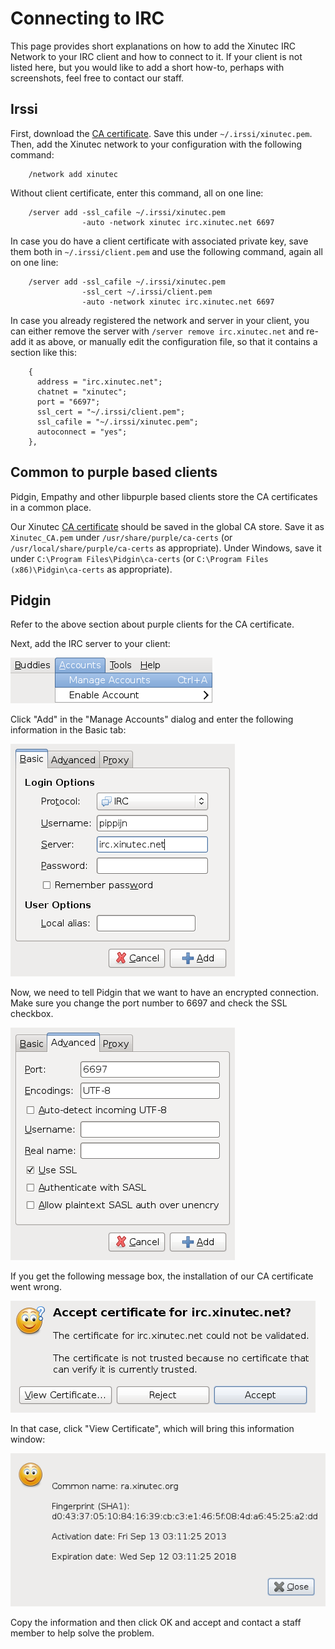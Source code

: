 Connecting to IRC
=================

This page provides short explanations on how to add the Xinutec IRC Network to
your IRC client and how to connect to it. If your client is not listed here,
but you would like to add a short how-to, perhaps with screenshots, feel free
to contact our staff.

Irssi
-----

First, download the [CA certificate](ca.crt). Save this under
`~/.irssi/xinutec.pem`. Then, add the Xinutec network to your configuration
with the following command:

        /network add xinutec

Without client certificate, enter this command, all on one line:

        /server add -ssl_cafile ~/.irssi/xinutec.pem
                    -auto -network xinutec irc.xinutec.net 6697

In case you do have a client certificate with associated private key, save
them both in `~/.irssi/client.pem` and use the following command, again all on
one line:

        /server add -ssl_cafile ~/.irssi/xinutec.pem
                    -ssl_cert ~/.irssi/client.pem
                    -auto -network xinutec irc.xinutec.net 6697

In case you already registered the network and server in your client, you can
either remove the server with `/server remove irc.xinutec.net` and re-add it
as above, or manually edit the configuration file, so that it contains a
section like this:

        {
          address = "irc.xinutec.net";
          chatnet = "xinutec";
          port = "6697";
          ssl_cert = "~/.irssi/client.pem";
          ssl_cafile = "~/.irssi/xinutec.pem";
          autoconnect = "yes";
        },

Common to purple based clients
------------------------------

Pidgin, Empathy and other libpurple based clients store the CA certificates in
a common place.

Our Xinutec [CA certificate](ca.crt) should be saved in the global CA store.
Save it as `Xinutec_CA.pem` under `/usr/share/purple/ca-certs` (or
`/usr/local/share/purple/ca-certs` as appropriate). Under Windows, save it
under `C:\Program Files\Pidgin\ca-certs` (or `C:\Program Files
(x86)\Pidgin\ca-certs` as appropriate).

Pidgin
------

Refer to the above section about purple clients for the CA certificate.

Next, add the IRC server to your client:

![Manage Accounts](pidgin/step1.png)

Click "Add" in the "Manage Accounts" dialog and enter the following
information in the Basic tab:

![Add Account](pidgin/step2.png)

Now, we need to tell Pidgin that we want to have an encrypted connection. Make
sure you change the port number to 6697 and check the SSL checkbox.

![SSL Settings](pidgin/step3.png)

If you get the following message box, the installation of our CA certificate
went wrong.

![Invalid Certificate](pidgin/step4.png)

In that case, click "View Certificate", which will bring this information
window:

![Invalid Certificate](pidgin/step5.png)

Copy the information and then click OK and accept and contact a staff member
to help solve the problem.

